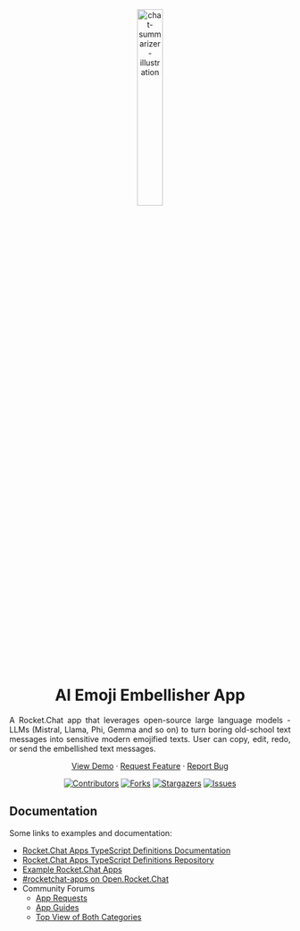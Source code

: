 <div align="center">
  <img width=30% src="https://github.com/user-attachments/assets/a92f27b9-5101-4725-8311-a0e6ada0edc7" alt="chat-summarizer-illustration">
</div>

<h1 align="center">AI Emoji Embellisher App</h1>

<p align="justify">
  A Rocket.Chat app that leverages open-source large language models - LLMs (Mistral, Llama, Phi, Gemma and so on) to turn boring old-school text messages into sensitive modern emojified texts. User can copy, edit, redo, or send the embellished text messages.
</p>

<p align="center">
  <a href="https://github.com/RocketChat/Apps.Emoji.Embellisher/wiki#-----embellisher-app-demo">View Demo</a>
  ·
  <a href="https://github.com/RocketChat/Apps.Emoji.Embellisher/issues">Request Feature</a>
  ·
  <a href="https://github.com/RocketChat/Apps.Emoji.Embellisher/issues/new">Report Bug</a>
</p>

<div align="center">
  
  [![Contributors][contributors-shield]][contributors-url] 
  [![Forks][forks-shield]][forks-url]
  [![Stargazers][stars-shield]][stars-url]
  [![Issues][issues-shield]][issues-url]

</div>

## Documentation
Some links to examples and documentation:
- [Rocket.Chat Apps TypeScript Definitions Documentation](https://rocketchat.github.io/Rocket.Chat.Apps-engine/)
- [Rocket.Chat Apps TypeScript Definitions Repository](https://github.com/RocketChat/Rocket.Chat.Apps-engine)
- [Example Rocket.Chat Apps](https://github.com/graywolf336/RocketChatApps)
- [#rocketchat-apps on Open.Rocket.Chat](https://open.rocket.chat/channel/rocketchat-apps)
- Community Forums
  - [App Requests](https://forums.rocket.chat/c/rocket-chat-apps/requests)
  - [App Guides](https://forums.rocket.chat/c/rocket-chat-apps/guides)
  - [Top View of Both Categories](https://forums.rocket.chat/c/rocket-chat-apps)


<!-- MARKDOWN LINKS & IMAGES -->
<!-- https://www.markdownguide.org/basic-syntax/#reference-style-links -->
[contributors-shield]: https://img.shields.io/github/contributors/RocketChat/Apps.Emoji.Embellisher?style=for-the-badge
[contributors-url]: https://github.com/RocketChat/Apps.Emoji.Embellisher/graphs/contributors

[forks-shield]: https://img.shields.io/github/forks/RocketChat/Apps.Emoji.Embellisher?style=for-the-badge
[forks-url]: https://github.com/RocketChat/Apps.Emoji.Embellisher/network/members

[stars-shield]: https://img.shields.io/github/stars/RocketChat/Apps.Emoji.Embellisher?style=for-the-badge
[stars-url]: https://github.com/RocketChat/Apps.Emoji.Embellisher/stargazers

[issues-shield]: https://img.shields.io/github/issues/RocketChat/Apps.Emoji.Embellisher?style=for-the-badge
[issues-url]: https://github.com/RocketChat/Apps.Emoji.Embellisher/issues

